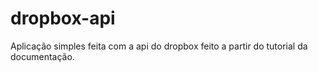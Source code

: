 # dropbox-api
Aplicação simples feita com a api do dropbox feito a partir do tutorial da documentação. 
